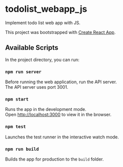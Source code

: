 # todolist_webapp_js
Implement todo list web app with JS.

This project was bootstrapped with [Create React App](https://github.com/facebook/create-react-app).

## Available Scripts

In the project directory, you can run:


### `npm run server`

Before running the web application, run the API server.<br>
The API server uses port 3001.

### `npm start`

Runs the app in the development mode.<br>
Open [http://localhost:3000](http://localhost:3000) to view it in the browser.

### `npm test`

Launches the test runner in the interactive watch mode.<br>

### `npm run build`

Builds the app for production to the `build` folder.<br>
